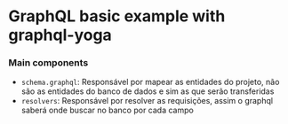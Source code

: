 # GraphQL basic example with graphql-yoga

### Main components
- `schema.graphql`: Responsável por mapear as entidades do projeto, não são as entidades do banco de dados e sim as que serão transferidas
- `resolvers`: Responsável por resolver as requisições, assim o graphql saberá onde buscar no banco por cada campo